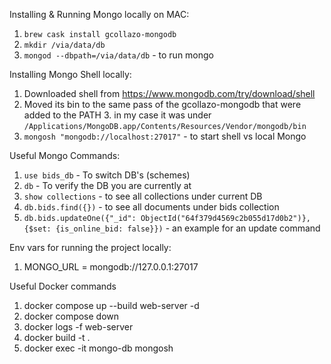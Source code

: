 Installing & Running Mongo locally on MAC:
1. `brew cask install gcollazo-mongodb`
2. `mkdir /via/data/db`
3. `mongod --dbpath=/via/data/db` - to run mongo

Installing Mongo Shell locally:
1. Downloaded shell from https://www.mongodb.com/try/download/shell
2. Moved its bin to the same pass of the gcollazo-mongodb that were added to the PATH
   3. in my case it was under `/Applications/MongoDB.app/Contents/Resources/Vendor/mongodb/bin`
4. `mongosh "mongodb://localhost:27017"` - to start shell vs local Mongo


Useful Mongo Commands:
1. `use bids_db` - To switch DB's (schemes) 
2. `db` - To verify the DB you are currently at
3. `show collections` - to see all collections under current DB
4. `db.bids.find({})` - to see all documents under bids collection
5. `db.bids.updateOne({"_id": ObjectId("64f379d4569c2b055d17d0b2")}, {$set: {is_online_bid: false}})` - an example for an update command


Env vars for running the project locally:
1. MONGO_URL = mongodb://127.0.0.1:27017


Useful Docker commands 
1. docker compose up --build web-server -d
2. docker compose down
3. docker logs -f web-server
4. docker build -t <some tag> .
5. docker exec -it mongo-db mongosh